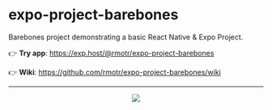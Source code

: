 # expo-project-barebones

Barebones project demonstrating a basic React Native & Expo Project.

👉 **Try app**: https://exp.host/@rmotr/expo-project-barebones

👉 **Wiki**: https://github.com/rmotr/expo-project-barebones/wiki

---
<p align="center">
  <img src="http://i.imgur.com/JEIGdC6.png">
</p>
